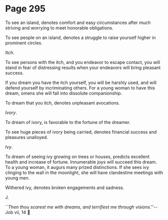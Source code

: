 # Page 295
To see an island, denotes comfort and easy circumstances after much
striving and worrying to meet honorable obligations.


To see people on an island, denotes a struggle to raise yourself higher
in prominent circles.


_Itch_.


To see persons with the itch, and you endeavor to escape contact,
you will stand in fear of distressing results when your endeavors
will bring pleasant success.


If you dream you have the itch yourself, you will be harshly used,
and will defend yourself by incriminating others. For a young woman
to have this dream, omens she will fall into dissolute companionship.


To dream that you itch, denotes unpleasant avocations.


_Ivory_.


To dream of ivory, is favorable to the fortune of the dreamer.


To see huge pieces of ivory being carried, denotes financial
success and pleasures unalloyed.


_Ivy_.


To dream of seeing ivy growing on trees or houses, predicts excellent
health and increase of fortune. Innumerable joys will succeed this dream.
To a young woman, it augurs many prized distinctions. If she sees ivy
clinging to the wall in the moonlight, she will have clandestine meetings
with young men.


Withered ivy, denotes broken engagements and sadness.




J.


``_Then thou scarest me with dreams, and terrifiest me through visions_.''--
Job vii, 14
